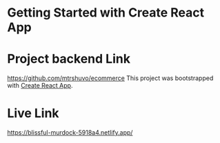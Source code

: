 # Getting Started with Create React App
# Project backend Link
https://github.com/mtrshuvo/ecommerce
This project was bootstrapped with [Create React App](https://github.com/facebook/create-react-app).

# Live Link
https://blissful-murdock-5918a4.netlify.app/
